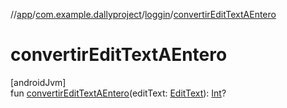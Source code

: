 //[app](../../../index.md)/[com.example.dallyproject](../index.md)/[loggin](index.md)/[convertirEditTextAEntero](convertir-edit-text-a-entero.md)

# convertirEditTextAEntero

[androidJvm]\
fun [convertirEditTextAEntero](convertir-edit-text-a-entero.md)(editText: [EditText](https://developer.android.com/reference/kotlin/android/widget/EditText.html)): [Int](https://kotlinlang.org/api/latest/jvm/stdlib/kotlin/-int/index.html)?
